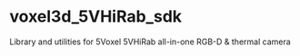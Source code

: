 # voxel3d_5VHiRab_sdk
Library and utilities for 5Voxel 5VHiRab all-in-one RGB-D &amp; thermal camera
